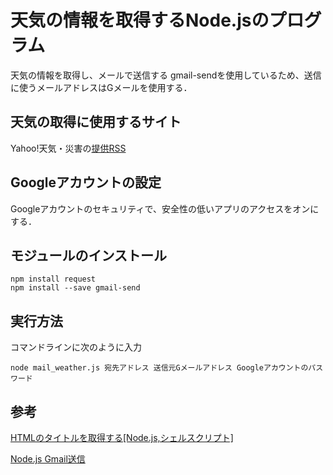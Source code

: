 # 天気の情報を取得するNode.jsのプログラム
天気の情報を取得し、メールで送信する
gmail-sendを使用しているため、送信に使うメールアドレスはGメールを使用する．

## 天気の取得に使用するサイト
Yahoo!天気・災害の[提供RSS](https://weather.yahoo.co.jp/weather/rss/)

## Googleアカウントの設定
Googleアカウントのセキュリティで、安全性の低いアプリのアクセスをオンにする．

## モジュールのインストール
```
npm install request
npm install --save gmail-send
```

## 実行方法
コマンドラインに次のように入力
```
node mail_weather.js 宛先アドレス 送信元Gメールアドレス Googleアカウントのパスワード
```

## 参考
[HTMLのタイトルを取得する[Node.js,シェルスクリプト]](https://qiita.com/oha-yashi/items/e62711ae74b17a665a5d)

[Node.js Gmail送信](https://qiita.com/chenglin/items/f69783c08e56eac3a43e)
